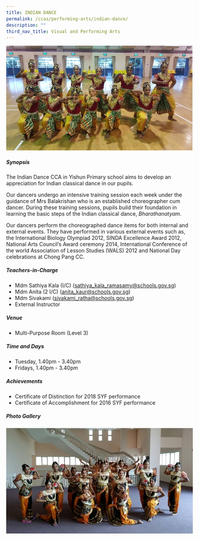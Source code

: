 ```yaml
---
title: INDIAN DANCE
permalink: /ccas/performing-arts/indian-dance/
description: ""
third_nav_title: Visual and Performing Arts
---
```

![](/images/CCAs/Indian%20Dance/2017IndianDance_1.jpg)
##### **Synopsis**
The Indian Dance CCA in Yishun Primary school aims to develop an appreciation for Indian classical dance in our pupils.

Our dancers undergo an intensive training session each week under the guidance of Mrs Balakrishan who is an established choreographer cum dancer. During these training sessions, pupils build their foundation in learning the basic steps of the Indian classical dance, <i>Bharathanatyam</i>.

Our dancers perform the choreographed dance items for both internal and external events. They have performed in various external events such as, the International Biology Olympiad 2012, SINDA Excellence Award 2012, National Arts Council’s Award ceremony 2014, International Conference of the world Association of Lesson Studies (WALS) 2012 and National Day celebrations at Chong Pang CC.

##### **Teachers-in-Charge**
* Mdm Sathiya Kala (I/C) (sathiya_kala_ramasamy@schools.gov.sg)
* Mdm Anita (2 I/C) (anita_kaur@schools.gov.sg)
* Mdm Sivakami (sivakami_ratha@schools.gov.sg)
* External Instructor

##### **Venue**
* Multi-Purpose Room (Level 3)

##### **Time and Days**
* Tuesday, 1.40pm - 3.40pm
* Fridays, 1.40pm - 3.40pm

##### **Achievements**
* Certificate of Distinction for 2018 SYF performance   
* Certificate of Accomplishment for 2016 SYF performance

##### **Photo Gallery**

![](/images/CCAs/Indian%20Dance/indian_dance_1.png)